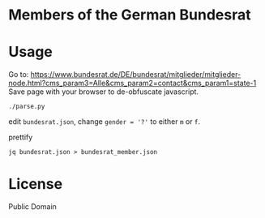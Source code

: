 # Members of the German Bundesrat

# Usage
Go to: https://www.bundesrat.de/DE/bundesrat/mitglieder/mitglieder-node.html?cms_param3=Alle&cms_param2=contact&cms_param1=state-1
Save page with your browser to de-obfuscate javascript.

```
./parse.py
```

edit `bundesrat.json`, change `gender = '?'` to either `m` or `f`.

prettify
```
jq bundesrat.json > bundesrat_member.json
```

# License

Public Domain

